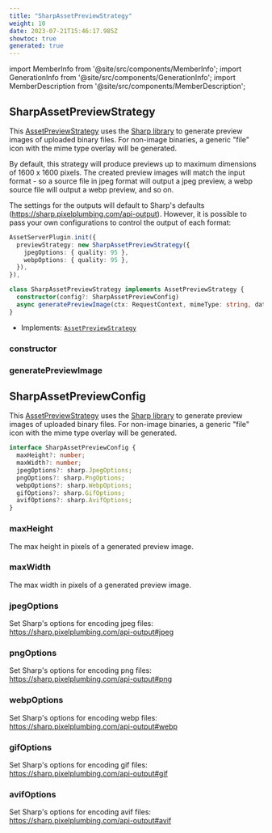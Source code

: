 ```yaml
---
title: "SharpAssetPreviewStrategy"
weight: 10
date: 2023-07-21T15:46:17.985Z
showtoc: true
generated: true
---
```

<!-- This file was generated from the Vendure source. Do not modify. Instead, re-run the "docs:build" script -->
import MemberInfo from '@site/src/components/MemberInfo';
import GenerationInfo from '@site/src/components/GenerationInfo';
import MemberDescription from '@site/src/components/MemberDescription';


## SharpAssetPreviewStrategy

<GenerationInfo sourceFile="packages/asset-server-plugin/src/sharp-asset-preview-strategy.ts" sourceLine="95" packageName="@vendure/asset-server-plugin" />

This <a href='/reference/typescript-api/assets/asset-preview-strategy#assetpreviewstrategy'>AssetPreviewStrategy</a> uses the [Sharp library](https://sharp.pixelplumbing.com/) to generate
preview images of uploaded binary files. For non-image binaries, a generic "file" icon with the mime type
overlay will be generated.

By default, this strategy will produce previews up to maximum dimensions of 1600 x 1600 pixels. The created
preview images will match the input format - so a source file in jpeg format will output a jpeg preview,
a webp source file will output a webp preview, and so on.

The settings for the outputs will default to Sharp's defaults (https://sharp.pixelplumbing.com/api-output).
However, it is possible to pass your own configurations to control the output of each format:

```ts
AssetServerPlugin.init({
  previewStrategy: new SharpAssetPreviewStrategy({
    jpegOptions: { quality: 95 },
    webpOptions: { quality: 95 },
  }),
}),
```

```ts title="Signature"
class SharpAssetPreviewStrategy implements AssetPreviewStrategy {
  constructor(config?: SharpAssetPreviewConfig)
  async generatePreviewImage(ctx: RequestContext, mimeType: string, data: Buffer) => Promise<Buffer>;
}
```
* Implements: <code><a href='/reference/typescript-api/assets/asset-preview-strategy#assetpreviewstrategy'>AssetPreviewStrategy</a></code>



<div className="members-wrapper">

### constructor

<MemberInfo kind="method" type="(config?: <a href='/reference/typescript-api/core-plugins/asset-server-plugin/sharp-asset-preview-strategy#sharpassetpreviewconfig'>SharpAssetPreviewConfig</a>) => SharpAssetPreviewStrategy"   />


### generatePreviewImage

<MemberInfo kind="method" type="(ctx: <a href='/reference/typescript-api/request/request-context#requestcontext'>RequestContext</a>, mimeType: string, data: Buffer) => Promise&#60;Buffer&#62;"   />




</div>


## SharpAssetPreviewConfig

<GenerationInfo sourceFile="packages/asset-server-plugin/src/sharp-asset-preview-strategy.ts" sourceLine="17" packageName="@vendure/asset-server-plugin" />

This <a href='/reference/typescript-api/assets/asset-preview-strategy#assetpreviewstrategy'>AssetPreviewStrategy</a> uses the [Sharp library](https://sharp.pixelplumbing.com/) to generate
preview images of uploaded binary files. For non-image binaries, a generic "file" icon with the mime type
overlay will be generated.

```ts title="Signature"
interface SharpAssetPreviewConfig {
  maxHeight?: number;
  maxWidth?: number;
  jpegOptions?: sharp.JpegOptions;
  pngOptions?: sharp.PngOptions;
  webpOptions?: sharp.WebpOptions;
  gifOptions?: sharp.GifOptions;
  avifOptions?: sharp.AvifOptions;
}
```

<div className="members-wrapper">

### maxHeight

<MemberInfo kind="property" type="number" default="1600"   />

The max height in pixels of a generated preview image.
### maxWidth

<MemberInfo kind="property" type="number" default="1600"   />

The max width in pixels of a generated preview image.
### jpegOptions

<MemberInfo kind="property" type="sharp.JpegOptions"  since="1.7.0"  />

Set Sharp's options for encoding jpeg files: https://sharp.pixelplumbing.com/api-output#jpeg
### pngOptions

<MemberInfo kind="property" type="sharp.PngOptions"  since="1.7.0"  />

Set Sharp's options for encoding png files: https://sharp.pixelplumbing.com/api-output#png
### webpOptions

<MemberInfo kind="property" type="sharp.WebpOptions"  since="1.7.0"  />

Set Sharp's options for encoding webp files: https://sharp.pixelplumbing.com/api-output#webp
### gifOptions

<MemberInfo kind="property" type="sharp.GifOptions"  since="1.7.0"  />

Set Sharp's options for encoding gif files: https://sharp.pixelplumbing.com/api-output#gif
### avifOptions

<MemberInfo kind="property" type="sharp.AvifOptions"  since="1.7.0"  />

Set Sharp's options for encoding avif files: https://sharp.pixelplumbing.com/api-output#avif


</div>

